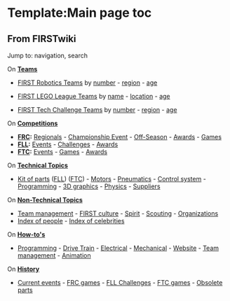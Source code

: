 # Template:Main page toc

## From FIRSTwiki

Jump to: navigation, search

On **[Teams](Teams "Teams")**

- [FIRST Robotics Teams](FIRST_Robotics_Team "FIRST Robotics Team") by [number](Index_of_teams "Index of teams") - [region](Index_of_teams_by_region "Index of teams by region") - [age](Index_of_teams_by_age "Index of teams by age")

- [FIRST LEGO League Teams](FIRST_LEGO_League_Team "FIRST LEGO League Team") by [name](Category:FLL_teams "Category:FLL teams") - [location](FLL_Teams_by_Location "FLL Teams by Location") - [age](FLL_Teams_by_Year_Founded "FLL Teams by Year Founded")

- [FIRST Tech Challenge Teams](Team_%28Vex%29 "Team \(Vex\)") by [number](Index_of_teams_%28Vex%29 "Index of teams \(Vex\)") - [region](Index_of_teams_by_region_%28Vex%29 "Index of teams by region \(Vex\)") - [age](Index_of_teams_by_age_%28Vex%29 "Index of teams by age \(Vex\)")

On **[Competitions](Competitions "Competitions")**

- **[FRC](FIRST_Robotics_Competition "FIRST Robotics Competition"):** [Regionals](Index_of_Regionals "Index of Regionals") - [Championship Event](Championship_Event "Championship Event") - [Off-Season](Index_of_off-season_competitions "Index of off-season competitions") - [Awards](Awards "Awards") - [Games](Game "Game")
- **[FLL](FIRST_LEGO_League "FIRST LEGO League"):** [Events](Category:FLL_Events "Category:FLL Events") - [Challenges](FLL_Challenges "FLL Challenges") - [Awards](FLL_Awards "FLL Awards")
- **[FTC](Vex "Vex"):** [Events](Index_of_events_%28Vex%29 "Index of events \(Vex\)") - [Games](Game_%28Vex%29 "Game \(Vex\)") - [Awards](Awards_%28Vex%29 "Awards \(Vex\)")

On **[Technical Topics](Technical "Technical")**

- [Kit of parts](Kit_of_parts "Kit of parts") ([FLL](FLL_Robot_Set "FLL Robot Set")) ([FTC](Kit_of_parts_%28FTC%29 "Kit of parts \(FTC\)")) - [Motors](Motors "Motors") - [Pneumatics](Pneumatics "Pneumatics") - [Control system](Control_system "Control system") - [Programming](Programming "Programming") - [3D graphics](3D_graphics "3D graphics") - [Physics](Physics "Physics") - [Suppliers](Suppliers "Suppliers")

On **[Non-Technical Topics](Non-technical "Non-technical")**

- [Team management](Team_management "Team management") - [FIRST culture](FIRST_culture "FIRST culture") - [Spirit](Spirit "Spirit") - [Scouting](Scouting "Scouting") - [Organizations](Organizations "Organizations")
- [Index of people](Index_of_people "Index of people") - [Index of celebrities](Index_of_celebrities "Index of celebrities")

On **[How-to's](How-to "How-to")**

- [Programming](How-to#Programming "How-to") - [Drive Train](How-to#Drive_train "How-to") - [Electrical](How-to#Electrical "How-to") - [Mechanical](How-to#Mechanical "How-to") - [Website](How-to#Website "How-to") - [Team management](How-to#Team_management "How-to") - [Animation](How-to#Animation "How-to")

On **[History](History_of_FIRST "History of FIRST")**

- [Current events](Current_events "Current events") - [FRC games](Game "Game") - [FLL Challenges](FLL_Challenges "FLL Challenges") - [FTC games](Game_%28FTC%29 "Game \(FTC\)") - [Obsolete parts](Obsolete_parts "Obsolete parts")
